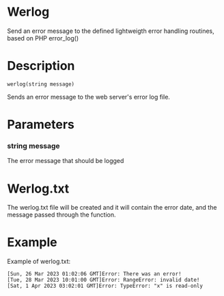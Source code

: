# Werlog
Send an error message to the defined lightweigth error handling routines, based on PHP error_log()

# Description
```
werlog(string message)
```
Sends an error message to the web server's error log file.

# Parameters
### string message
The error message that should be logged

# Werlog.txt
The werlog.txt file will be created and it will contain the error date, and the message passed through the function.

# Example
Example of werlog.txt:
```
[Sun, 26 Mar 2023 01:02:06 GMT]Error: There was an error!
[Tue, 28 Mar 2023 10:01:00 GMT]Error: RangeError: invalid date!
[Sat, 1 Apr 2023 03:02:01 GMT]Error: TypeError: "x" is read-only
```
